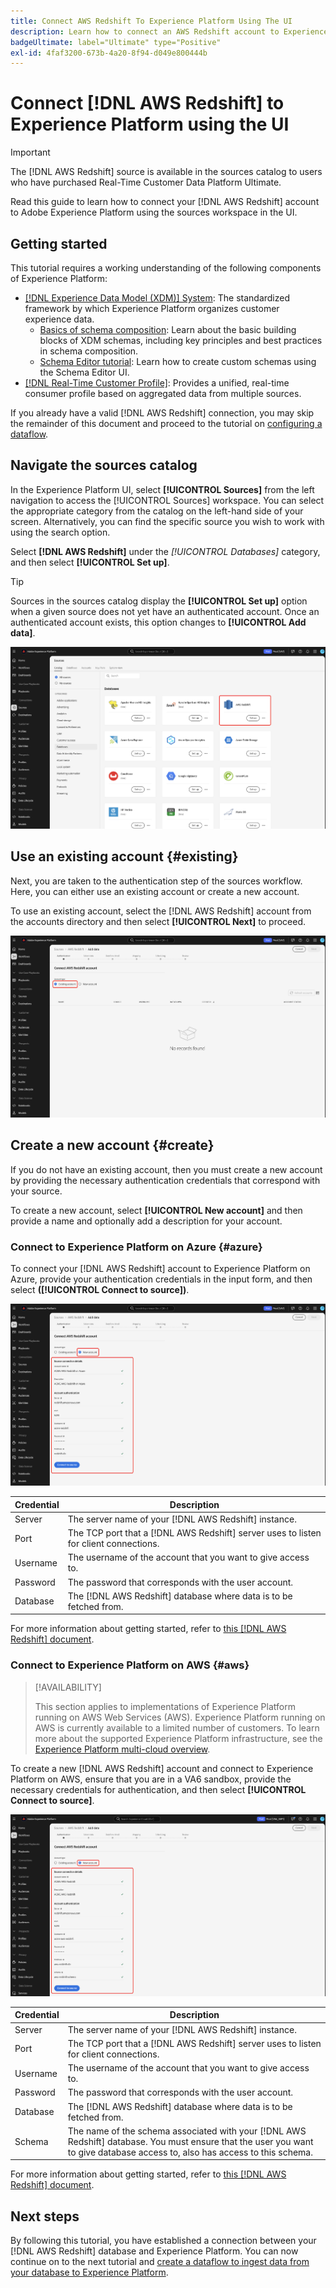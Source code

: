 ```yaml
---
title: Connect AWS Redshift To Experience Platform Using The UI
description: Learn how to connect an AWS Redshift account to Experience Platform using the sources UI.
badgeUltimate: label="Ultimate" type="Positive"
exl-id: 4faf3200-673b-4a20-8f94-d049e800444b
---
```

# Connect [!DNL AWS Redshift] to Experience Platform using the UI

>[!IMPORTANT]
>
>The [!DNL AWS Redshift] source is available in the sources catalog to users who have purchased Real-Time Customer Data Platform Ultimate.

Read this guide to learn how to connect your [!DNL AWS Redshift] account to Adobe Experience Platform using the sources workspace in the UI.

## Getting started

This tutorial requires a working understanding of the following components of Experience Platform:

- [[!DNL Experience Data Model (XDM)] System](../../../../../xdm/home.md): The standardized framework by which Experience Platform organizes customer experience data.
    - [Basics of schema composition](../../../../../xdm/schema/composition.md): Learn about the basic building blocks of XDM schemas, including key principles and best practices in schema composition.
    - [Schema Editor tutorial](../../../../../xdm/tutorials/create-schema-ui.md): Learn how to create custom schemas using the Schema Editor UI.
- [[!DNL Real-Time Customer Profile]](../../../../../profile/home.md): Provides a unified, real-time consumer profile based on aggregated data from multiple sources.

If you already have a valid [!DNL AWS Redshift] connection, you may skip the remainder of this document and proceed to the tutorial on [configuring a dataflow](../../dataflow/databases.md).

## Navigate the sources catalog

In the Experience Platform UI, select **[!UICONTROL Sources]** from the left navigation to access the [!UICONTROL Sources] workspace. You can select the appropriate category from the catalog on the left-hand side of your screen. Alternatively, you can find the specific source you wish to work with using the search option.

Select **[!DNL AWS Redshift]** under the *[!UICONTROL Databases]* category, and then select **[!UICONTROL Set up]**.

>[!TIP]
>
>Sources in the sources catalog display the **[!UICONTROL Set up]** option when a given source does not yet have an authenticated account. Once an authenticated account exists, this option changes to **[!UICONTROL Add data]**.

![The sources catalog with the AWS Redshift source card selected.](../../../../images/tutorials/create/redshift/catalog.png)

## Use an existing account {#existing}

Next, you are taken to the authentication step of the sources workflow. Here, you can either use an existing account or create a new account.

To use an existing account, select the [!DNL AWS Redshift] account from the accounts directory and then select **[!UICONTROL Next]** to proceed.

![The accounts directory in the sources workflow here existing accounts are listed.](../../../../images/tutorials/create/redshift/existing.png)

## Create a new account {#create}

If you do not have an existing account, then you must create a new account by providing the necessary authentication credentials that correspond with your source.

To create a new account, select **[!UICONTROL New account]** and then provide a name and optionally add a description for your account.

### Connect to Experience Platform on Azure {#azure}

To connect your [!DNL AWS Redshift] account to Experience Platform on Azure, provide your authentication credentials in the input form, and then select **([!UICONTROL Connect to source])**.

![The new account interface to connect AWS Redshift to Experience Platform on Azure.](../../../../images/tutorials/create/redshift/new.png)

| Credential | Description |
| --- | --- |
| Server | The server name of your [!DNL AWS Redshift] instance. |
| Port | The TCP port that a [!DNL AWS Redshift] server uses to listen for client connections. |
| Username | The username of the account that you want to give access to. |
| Password | The password that corresponds with the user account. |
| Database | The [!DNL AWS Redshift] database where data is to be fetched from. |

For more information about getting started, refer to [this [!DNL AWS Redshift] document](https://docs.aws.amazon.com/redshift/latest/gsg/new-user-serverless.html).

### Connect to Experience Platform on AWS {#aws}

>[!AVAILABILITY]
>
>This section applies to implementations of Experience Platform running on AWS Web Services (AWS). Experience Platform running on AWS is currently available to a limited number of customers. To learn more about the supported Experience Platform infrastructure, see the [Experience Platform multi-cloud overview](../../../../../landing/multi-cloud.md).

To create a new [!DNL AWS Redshift] account and connect to Experience Platform on AWS, ensure that you are in a VA6 sandbox, provide the necessary credentials for authentication, and then select **[!UICONTROL Connect to source]**.

![The new account interface to connect AWS Redshift to Experience Platform on AWS.](../../../../images/tutorials/create/redshift/aws-auth.png)

| Credential | Description |
| --- | --- |
| Server | The server name of your [!DNL AWS Redshift] instance. |
| Port | The TCP port that a [!DNL AWS Redshift] server uses to listen for client connections. |
| Username | The username of the account that you want to give access to. |
| Password | The password that corresponds with the user account. |
| Database | The [!DNL AWS Redshift] database where data is to be fetched from. |
| Schema | The name of the schema associated with your [!DNL AWS Redshift] database. You must ensure that the user you want to give database access to, also has access to this schema. |

For more information about getting started, refer to [this [!DNL AWS Redshift] document](https://docs.aws.amazon.com/redshift/latest/gsg/new-user-serverless.html).

## Next steps

By following this tutorial, you have established a connection between your [!DNL AWS Redshift] database and Experience Platform. You can now continue on to the next tutorial and [create a dataflow to ingest data from your database to Experience Platform](../../dataflow/databases.md).